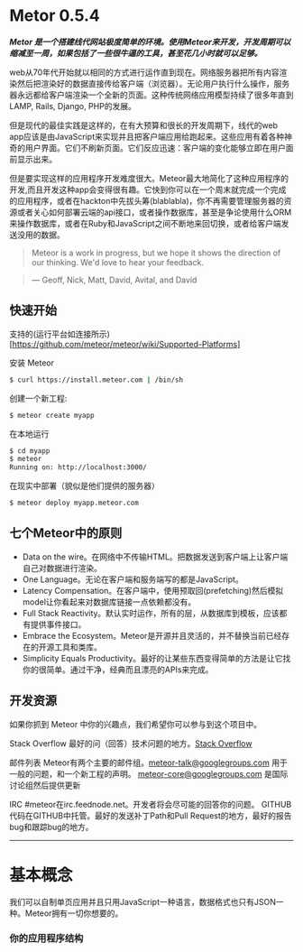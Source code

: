 Metor 0.5.4
==========================================

***Metor 是一个搭建线代网站极度简单的环境。使用Meteor来开发，开发周期可以缩减至一周，如果包括了一些很牛逼的工具，甚至花几小时就可以足够。***

web从70年代开始就以相同的方式进行运作直到现在。网络服务器把所有内容渲染然后把渲染好的数据直接传给客户端（浏览器）。无论用户执行什么操作，服务器永远都给客户端渲染一个全新的页面。这种传统网络应用模型持续了很多年直到LAMP, Rails, Django, PHP的发展。

但是现代的最佳实践是这样的，在有大预算和很长的开发周期下，线代的web app应该是由JavaScript来实现并且把客户端应用给跑起来。这些应用有着各种神奇的用户界面。它们不刷新页面。它们反应迅速：客户端的变化能够立即在用户面前显示出来。

但是要实现这样的应用程序开发难度很大。Meteor最大地简化了这种应用程序的开发,而且开发这种app会变得很有趣。它快到你可以在一个周末就完成一个完成的应用程序，或者在hackton中先拔头筹(blablabla)，你不再需要管理服务器的资源或者关心如何部署云端的api接口，或者操作数据库，甚至是争论使用什么ORM来操作数据库，或者在Ruby和JavaScript之间不断地来回切换，或者给客户端发送没用的数据。

> Meteor is a work in progress, but we hope it shows the direction of our thinking. We'd love to hear your feedback.

> — Geoff, Nick, Matt, David, Avital, and David

快速开始
-----------------------------------------

支持的(运行平台如连接所示)[https://github.com/meteor/meteor/wiki/Supported-Platforms]

安装 Meteor

```bash
$ curl https://install.meteor.com | /bin/sh
```

创建一个新工程:

```bash
$ meteor create myapp
```

在本地运行

```bash
$ cd myapp
$ meteor
Running on: http://localhost:3000/
```

在现实中部署（貌似是他们提供的服务器）

```bash
$ meteor deploy myapp.meteor.com
```

七个Meteor中的原则
-------------------------------------

* Data on the wire。在网络中不传输HTML。把数据发送到客户端上让客户端自己对数据进行渲染。
* One Language。无论在客户端和服务端写的都是JavaScript。
* Latency Compensation。在客户端中，使用预取回(prefetching)然后模拟model让你看起来对数据库链接一点依赖都没有。
* Full Stack Reactivity。默认实时运作，所有的层，从数据库到模板，应该都有提供事件接口。
* Embrace the Ecosystem。Meteor是开源并且灵活的，并不替换当前已经存在的开源工具和类库。
* Simplicity Equals Productivity。最好的让某些东西变得简单的方法是让它找你的很简单。通过干净，经典而且漂亮的APIs来完成。


开发资源
--------------------------------------

如果你抓到 Meteor 中你的兴趣点，我们希望你可以参与到这个项目中。

   Stack Overflow
      最好的问（回答）技术问题的地方。[Stack Overflow](http://stackoverflow.com/questions/tagged/meteor)

   邮件列表
      Meteor有两个主要的邮件组。meteor-talk@googlegroups.com 用于一般的问题，和一个新工程的声明。
      meteor-core@googlegroups.com 是国际讨论组然后提供更新

   IRC
      #meteor在irc.feednode.net。开发者将会尽可能的回答你的问题。
   GITHUB
      代码在GITHUB中托管。最好的发送补丁Path和Pull Request的地方，最好的报告bug和跟踪bug的地方。
      
--------------------------------------------------------------

基本概念
============================================

我们可以自制单页应用并且只用JavaScript一种语言，数据格式也只有JSON一种。Meteor拥有一切你想要的。

### 你的应用程序结构 ###

















